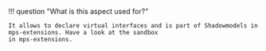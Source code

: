 !!! question "What is this aspect used for?"

    It allows to declare virtual interfaces and is part of Shadowmodels in mps-extensions. Have a look at the sandbox
    in mps-extensions.
